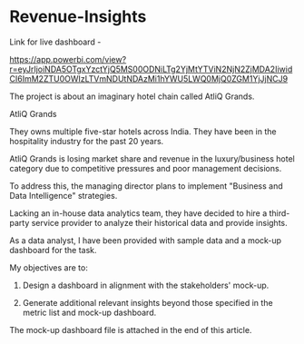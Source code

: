 # Revenue-Insights
Link for live dashboard -

https://app.powerbi.com/view?r=eyJrIjoiNDA5OTgxYzctYjQ5MS00ODNiLTg2YjMtYTViN2NjN2ZjMDA2IiwidCI6ImM2ZTU0OWIzLTVmNDUtNDAzMi1hYWU5LWQ0MjQ0ZGM1YjJjNCJ9

The project is about an imaginary hotel chain called AtliQ Grands.

AtliQ Grands

They owns multiple five-star hotels across India. They have been in the hospitality industry for the past 20 years. 

AtliQ Grands is losing market share and revenue in the luxury/business hotel category due to competitive pressures and poor management decisions. 

To address this, the managing director plans to implement "Business and Data Intelligence" strategies.

Lacking an in-house data analytics team, they have decided to hire a third-party service provider to analyze their historical data and provide insights.

As a data analyst, I have been provided with sample data and a mock-up dashboard for the task.

My objectives are to:

1. Design a dashboard in alignment with the stakeholders' mock-up.

2. Generate additional relevant insights beyond those specified in the metric list and mock-up dashboard.


The mock-up dashboard file is attached in the end of this article.
